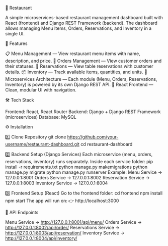 🍴 Restaurant

A simple microservices-based restaurant management dashboard built with React (frontend) and Django REST Framework (backend). The dashboard allows managing Menu Items, Orders, Reservations, and Inventory in a single UI.

🚀 Features

📋 Menu Management — View restaurant menu items with name, description, and price. 🛒 Orders Management — View customer orders and their statuses. 📅 Reservations — View table reservations with customer details. 📦 Inventory — Track available items, quantities, and units. 🔗 Microservices Architecture — Each module (Menu, Orders, Reservations, Inventory) is powered by its own Django REST API. 🎨 React Frontend — Clean, modular UI with navigation.

🛠️ Tech Stack

Frontend: React, React Router Backend: Django + Django REST Framework (microservices) Database: MySQL

⚙️ Installation

1️⃣ Clone Repository git clone https://github.com/your-username/restaurant-dashboard.git cd restaurant-dashboard

2️⃣ Backend Setup (Django Services) Each microservice (menu, orders, reservations, inventory) runs separately. Inside each service folder: pip install -r requirements.txt python manage.py makemigrations python manage.py migrate python manage.py runserver Example: Menu Service → 127.0.0.1:8001 Orders Service → 127.0.0.1:8002 Reservation Service → 127.0.0.1:8003 Inventory Service → 127.0.0.1:8004

3️⃣ Frontend Setup (React) Go to the frontend folder: cd frontend npm install npm start The app will run on: 👉 http://localhost:3000

🔗 API Endpoints

Menu Service → http://127.0.0.1:8001/api/menu/ 
Orders Service → http://127.0.0.1:8002/api/order/ 
Reservations Service → http://127.0.0.1:8003/api/reservation/ 
Inventory Service → http://127.0.0.1:8004/api/inventory/
